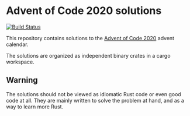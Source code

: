# Advent of Code 2020 solutions

[![Build Status](https://travis-ci.com/zayenz/advent-of-code-2020.svg?branch=master)](https://travis-ci.com/zayenz/advent-of-code-2020)

This repository contains solutions to the [Advent of Code 2020](http://adventofcode.com/2020) 
advent calendar.

The solutions are organized as independent binary crates in a cargo
workspace.

## Warning

The solutions should not be viewed as idiomatic Rust code or even good code 
at all. They are mainly written to solve the problem at hand, and as a way
to learn more Rust. 
